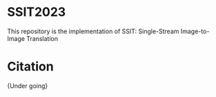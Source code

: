 # SSIT2023
This repository is the implementation of SSIT: Single-Stream Image-to-Image Translation
# Citation
{Under going}
